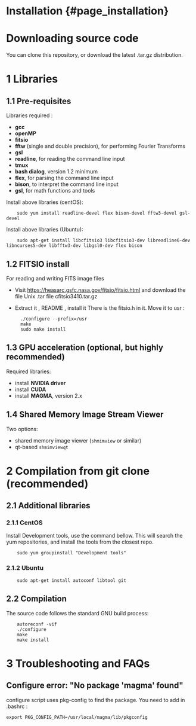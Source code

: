 # Installation {#page_installation}


# Downloading source code
You can clone this repository, or download the latest .tar.gz distribution.


# 1 Libraries 

## 1.1 Pre-requisites

Libraries required :

- **gcc**
- **openMP**
- **fitsio**
- **fftw** (single and double precision), for performing Fourier Transforms
- **gsl**
- **readline**, for reading the command line input
- **tmux**
- **bash dialog**, version 1.2 minimum
- **flex**, for parsing the command line input
- **bison**, to interpret the command line input
- **gsl**, for math functions and tools

Install above libraries (centOS):

		sudo yum install readline-devel flex bison-devel fftw3-devel gsl-devel

Install above libraries (Ubuntu):

		sudo apt-get install libcfitsio3 libcfitsio3-dev libreadline6-dev libncurses5-dev libfftw3-dev libgsl0-dev flex bison


## 1.2 FITSIO install

For reading and writing FITS image files

- Visit https://heasarc.gsfc.nasa.gov/fitsio/fitsio.html and download the file Unix .tar file cfitsio3410.tar.gz
- Extract it , README , install it 
There is the fitsio.h in it. Move it to usr :

		./configure --prefix=/usr
		make 
		sudo make install 

## 1.3 GPU acceleration (optional, but highly recommended)

Required libraries:

- install **NVIDIA driver**
- install **CUDA**
- install **MAGMA**, version 2.x


## 1.4 Shared Memory Image Stream Viewer

Two options:

- shared memory image viewer (`shmimview` or similar)
- qt-based `shmimviewqt`






# 2 Compilation from git clone (recommended)

## 2.1 Additional libraries

### 2.1.1 CentOS

Install Development tools, use the command bellow. This will search the yum repositories, and install the tools from the closest repo.

		sudo yum groupinstall "Development tools"

### 2.1.2 Ubuntu

		sudo apt-get install autoconf libtool git


## 2.2 Compilation

The source code follows the standard GNU build process:

		autoreconf -vif
		./configure
		make
		make install



# 3 Troubleshooting and FAQs


## Configure error: "No package 'magma' found"

configure script uses pkg-config to find the package. You need to add in .bashrc :

	export PKG_CONFIG_PATH=/usr/local/magma/lib/pkgconfig



